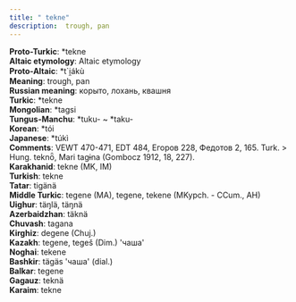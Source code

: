 ```yaml
---
title: " tekne"
description:  trough, pan
---
```


<strong>Proto-Turkic</strong>:  *tekne<br>
<strong>Altaic etymology</strong>:  Altaic etymology<br>
<strong> Proto-Altaic</strong>:  *t`i̯ákù<br>
<strong>Meaning</strong>:  trough, pan<br>
<strong>Russian meaning</strong>:  корыто, лохань, квашня<br>
<strong>Turkic</strong>:  *tekne<br>
<strong>Mongolian</strong>:  *tagsi<br>
<strong>Tungus-Manchu</strong>:  *tuku- ~ *taku-<br>
<strong>Korean</strong>:  *tói<br>
<strong>Japanese</strong>:  *túkì<br>
<strong>Comments</strong>:  VEWT 470-471, EDT 484, Егоров 228, Федотов 2, 165. Turk. > Hung. teknȫ, Mari tagɨna (Gombocz 1912, 18, 227).<br>
<strong>Karakhanid</strong>:  tekne (MK, IM)<br>
<strong>Turkish</strong>:  tekne<br>
<strong>Tatar</strong>:  tigänä<br>
<strong>Middle Turkic</strong>:  tegene (MA), tegene, tekene (MKypch. - CCum., AH)<br>
<strong>Uighur</strong>:  täŋlä, täŋnä<br>
<strong>Azerbaidzhan</strong>:  täknä<br>
<strong>Chuvash</strong>:  tagana<br>
<strong>Kirghiz</strong>:  degene (Chuj.)<br>
<strong>Kazakh</strong>:  tegene, tegeš (Dim.) 'чаша'<br>
<strong>Noghai</strong>:  tekene<br>
<strong>Bashkir</strong>:  tägäs 'чаша' (dial.)<br>
<strong>Balkar</strong>:  tegene<br>
<strong>Gagauz</strong>:  teknä<br>
<strong>Karaim</strong>:  tekne<br>


